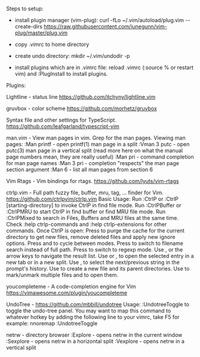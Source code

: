 Steps to setup:

- install plugin manager (vim-plug): curl -fLo ~/.vim/autoload/plug.vim --create-dirs https://raw.githubusercontent.com/junegunn/vim-plug/master/plug.vim

- copy .vimrc to home directory

- create undo directory: mkdir ~/.vim/undodir -p

- install plugins which are in .vimrc file: reload .vimrc (:source % or restart vim) and :PlugInstall to install plugins.


Plugins:

Lightline - status line
	https://github.com/itchyny/lightline.vim

gruvbox - color scheme
	https://github.com/morhetz/gruvbox

Syntax file and other settings for TypeScript. 
	https://github.com/leafgarland/typescript-vim

man.vim - View man pages in vim. Grep for the man pages.
	Viewing man pages:
		:Man printf - open printf(1) man page in a split
		:Vman 3 putc - open putc(3) man page in a vertical split (read more here on what the manual page numbers mean, they are really useful)
		:Man pri<Tab> - command completion for man page names
		:Man 3 pri<Tab> - completion "respects" the man page section argument
		:Man 6 <Ctrl-D> - list all man pages from section 6

Vim Rtags - Vim bindings for rtags.
	https://github.com/lyuts/vim-rtags

ctrlp.vim - Full path fuzzy file, buffer, mru, tag, ... finder for Vim.
	https://github.com/ctrlpvim/ctrlp.vim
	Basic Usage:
		Run :CtrlP or :CtrlP [starting-directory] to invoke CtrlP in find file mode.
		Run :CtrlPBuffer or :CtrlPMRU to start CtrlP in find buffer or find MRU file mode.
		Run :CtrlPMixed to search in Files, Buffers and MRU files at the same time.
		Check :help ctrlp-commands and :help ctrlp-extensions for other commands.
	Once CtrlP is open:
		Press <F5> to purge the cache for the current directory to get new files, remove deleted files and apply new ignore options.
		Press <c-f> and <c-b> to cycle between modes.
		Press <c-d> to switch to filename search instead of full path.
		Press <c-r> to switch to regexp mode.
		Use <c-j>, <c-k> or the arrow keys to navigate the result list.
		Use <c-t> or <c-v>, <c-x> to open the selected entry in a new tab or in a new split.
		Use <c-n>, <c-p> to select the next/previous string in the prompt's history.
		Use <c-y> to create a new file and its parent directories.
		Use <c-z> to mark/unmark multiple files and <c-o> to open them.

youcompleteme  - A code-completion engine for Vim
	https://vimawesome.com/plugin/youcompleteme

UndoTree - 
	https://github.com/mbbill/undotree
	Usage:
		:UndotreeToggle to toggle the undo-tree panel. 
		You may want to map this command to whatever hotkey by adding the following line to your vimrc, take F5 for example:
		nnoremap <F5> :UndotreeToggle<CR>

netrw - directory browser
	:Explore - opens netrw in the current window
	:Sexplore - opens netrw in a horizontal split
	:Vexplore - opens netrw in a vertical split
